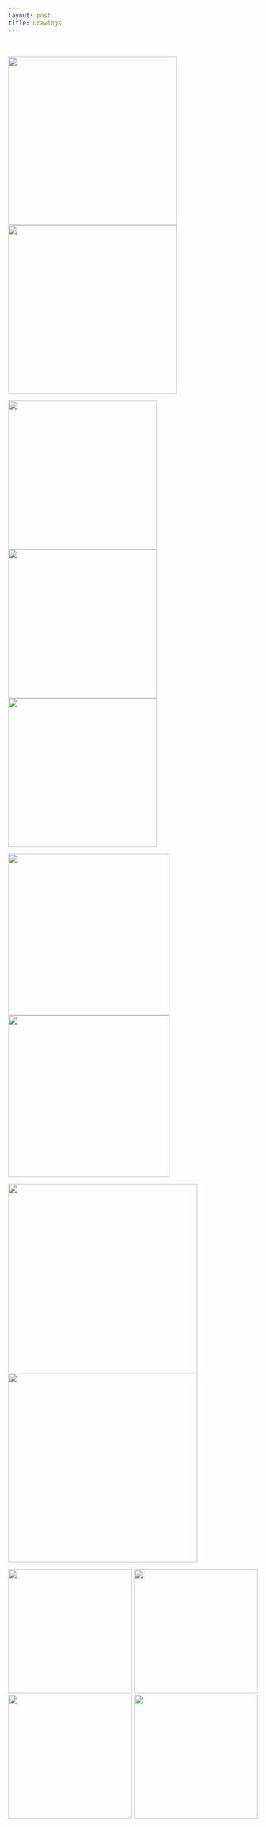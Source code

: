```yaml
---
layout: post
title: Drawings
---
```

<br>

<img src="https://flyinggiraffe.github.io/images/draw_falling.PNG" height="340">  <img src="https://flyinggiraffe.github.io/images/draw_summer.PNG" height="340">

<img src="https://flyinggiraffe.github.io/images/draw_october.PNG" height="300">  <img src="https://flyinggiraffe.github.io/images/draw_winter.PNG" height="300">  <img src="https://flyinggiraffe.github.io/images/draw_spring.PNG" height="300">

<img src="https://flyinggiraffe.github.io/images/draw_gray.PNG" height="326">  <img src="https://flyinggiraffe.github.io/images/draw_hotpot.PNG" height="326">

<img src="https://flyinggiraffe.github.io/images/draw_alice.JPG" height="382">  <img src="https://flyinggiraffe.github.io/images/draw_rose.PNG" height="382">

<img src="https://flyinggiraffe.github.io/images/photo_boston.jpg" height="250">  <img src="https://flyinggiraffe.github.io/images/draw_boston.png" height="250">  <img src="https://flyinggiraffe.github.io/images/photo_sweden.jpg" height="250">  <img src="https://flyinggiraffe.github.io/images/draw_sweden.PNG" height="250">
